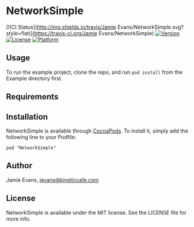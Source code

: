 # NetworkSimple

[![CI Status](http://img.shields.io/travis/Jamie Evans/NetworkSimple.svg?style=flat)](https://travis-ci.org/Jamie Evans/NetworkSimple)
[![Version](https://img.shields.io/cocoapods/v/NetworkSimple.svg?style=flat)](http://cocoadocs.org/docsets/NetworkSimple)
[![License](https://img.shields.io/cocoapods/l/NetworkSimple.svg?style=flat)](http://cocoadocs.org/docsets/NetworkSimple)
[![Platform](https://img.shields.io/cocoapods/p/NetworkSimple.svg?style=flat)](http://cocoadocs.org/docsets/NetworkSimple)

## Usage

To run the example project, clone the repo, and run `pod install` from the Example directory first.

## Requirements

## Installation

NetworkSimple is available through [CocoaPods](http://cocoapods.org). To install
it, simply add the following line to your Podfile:

    pod "NetworkSimple"

## Author

Jamie Evans, jevans@kineticcafe.com

## License

NetworkSimple is available under the MIT license. See the LICENSE file for more info.

